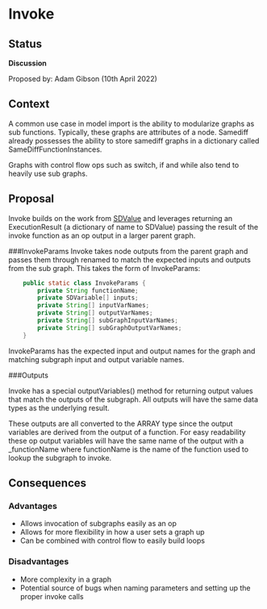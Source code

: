 # Invoke

## Status
**Discussion**

Proposed by: Adam Gibson (10th April 2022)


## Context

A common use case in model import is the ability to modularize graphs as sub functions.
Typically, these graphs are attributes of a node. Samediff already possesses the ability to store
samediff graphs in a dictionary called SameDiffFunctionInstances.

Graphs with control flow ops such as switch, if and while also tend to heavily use sub graphs.


## Proposal

Invoke builds on the work from [SDValue](./0018%20-%20SDValue.md) and leverages returning an ExecutionResult (a dictionary of name to SDValue)
passing the result of the invoke function as an op output in a larger parent graph.


###InvokeParams
Invoke takes node outputs from the parent graph and passes them through renamed to match the expected inputs and outputs from the sub graph.
This takes the form of InvokeParams:
```java
    public static class InvokeParams {
        private String functionName;
        private SDVariable[] inputs;
        private String[] inputVarNames;
        private String[] outputVarNames;
        private String[] subGraphInputVarNames;
        private String[] subGraphOutputVarNames;
    }


```

InvokeParams has the expected input and output names for the graph and matching subgraph input and output variable names.


###Outputs

Invoke has a special outputVariables() method for returning output values that match the outputs of the subgraph.
All outputs will have the same data types as the underlying result. 

These outputs are all converted to the ARRAY type
since the output variables are derived from the output of a function. For easy readability these op output variables will have
the same name of the output with a _functionName where functionName is the name of the function used to lookup the subgraph
to invoke.



## Consequences

### Advantages

* Allows invocation of subgraphs easily as an op
* Allows for more flexibility in how a user sets a graph up
* Can be combined with control flow to easily build loops



### Disadvantages
* More complexity in a graph
* Potential source of bugs when naming parameters and setting up the proper invoke calls